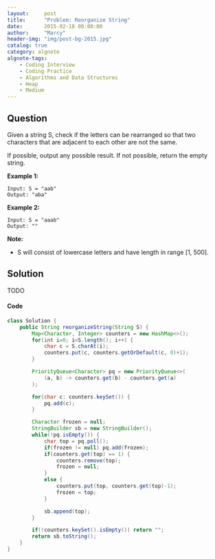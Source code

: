 ```yaml
---
layout:     post
title:      "Problem: Reorganize String"
date:       2015-02-18 00:00:00
author:     "Marcy"
header-img: "img/post-bg-2015.jpg"
catalog: true
category: algnote
algnote-tags:
    - Coding Interview
    - Coding Practice
    - Algorithms and Data Structures
    - Heap
    - Medium
---
```


## Question

Given a string S, check if the letters can be rearranged so that two characters that are adjacent to each other are not the same.

If possible, output any possible result.  If not possible, return the empty string.

**Example 1:**
```
Input: S = "aab"
Output: "aba"
```

**Example 2:**
```
Input: S = "aaab"
Output: ""
```

**Note:**
- S will consist of lowercase letters and have length in range [1, 500].

## Solution
TODO

#### Code
```java
class Solution {
    public String reorganizeString(String S) {
        Map<Character, Integer> counters = new HashMap<>();
        for(int i=0; i<S.length(); i++) {
            char c = S.charAt(i);
            counters.put(c, counters.getOrDefault(c, 0)+1);
        }

        PriorityQueue<Character> pq = new PriorityQueue<>(
            (a, b) -> counters.get(b) - counters.get(a)
        );

        for(char c: counters.keySet()) {
            pq.add(c);
        }

        Character frozen = null;
        StringBuilder sb = new StringBuilder();
        while(!pq.isEmpty()) {
            char top = pq.poll();
            if(frozen != null) pq.add(frozen);
            if(counters.get(top) == 1) {
                counters.remove(top);
                frozen = null;
            }
            else {
                counters.put(top, counters.get(top)-1);
                frozen = top;
            }

            sb.append(top);
        }

        if(!counters.keySet().isEmpty()) return "";
        return sb.toString();
    }
}
```
